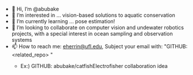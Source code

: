 - 👋 Hi, I’m @abubake
- 👀 I’m interested in ... vision-based solutions to aquatic conservation
- 🌱 I’m currently learning ... pose estimation!
- 💞️ I’m looking to collaborate on computer vision and undewater robotics projects, with a special interest in ocean sampling and observation systems
- 📫 How to reach me: eherrin@ufl.edu, Subject your email with: "GITHUB: <related_repo> <two or three word summary>"
  - Ex:) GITHUB: abubake/catfishElectrofisher collaboration idea

<!---
abubake/abubake is a ✨ special ✨ repository because its `README.md` (this file) appears on your GitHub profile.
You can click the Preview link to take a look at your changes.
--->
